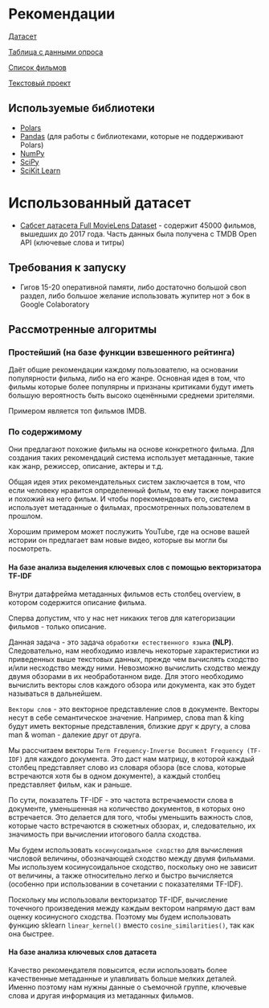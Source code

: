 # Рекомендации

[Датасет](https://drive.google.com/drive/folders/1eScHn6iUgY7llQ3nhg3t3vPVWKqDFApE?usp=sharing)

[Таблица с данными опроса](https://docs.google.com/spreadsheets/d/18rxCwB_cZBFEni10Wx55Z06pGOqvNLx_wq-e9E1iRPI/edit?usp=sharing)

[Список фильмов](https://docs.google.com/document/d/17-54zuvlt5XNFsB12nCKJ-MDnWVqoJn21LGxvbx4vpw/edit?usp=sharing)

[Текстовый проект](https://docs.google.com/document/d/1m4dRg_59v67WiupIAOg5CyRH-mHhGCLbwMwEepR_umk/edit?usp=sharing)

## Используемые библиотеки

- [Polars](https://pola.rs/)
- [Pandas](https://pandas.pydata.org/) (для работы с библиотеками, которые не поддерживают Polars)
- [NumPy](https://numpy.org/)
- [SciPy](https://scipy.org/)
- [SciKit Learn](https://scikit-learn.org/stable/)

# Использованный датасет

- [Сабсет датасета Full MovieLens Dataset](https://www.kaggle.com/datasets/rounakbanik/the-movies-dataset) - содержит
  45000 фильмов, вышедших до 2017 года. Часть данных была получена с TMDB Open API (ключевые слова и титры)

## Требования к запуску

- Гигов 15-20 оперативной памяти,
  либо достаточно большой своп раздел,
  либо большое желание использовать жупитер нот э бок в Google Colaboratory

## Рассмотренные алгоритмы

### Простейший (на базе функции взвешенного рейтинга)

Даёт общие рекомендации каждому пользователю, на основании популярности фильма, либо на его жанре.
Основная идея в том, что фильмы которые более популярны и признаны критиками будут иметь
большую вероятность быть высоко оценёнными среднеми зрителями.

Примером является топ фильмов IMDB.


### По содержимому

Они предлагают похожие фильмы на основе конкретного фильма.
Для создания таких рекомендаций система использует метаданные, такие как жанр, режиссер, описание, актеры и т.д.

Общая идея этих рекомендательных систем заключается в том,
что если человеку нравится определенный фильм, то ему также понравится и похожий на него фильм.
И чтобы порекомендовать его, система использует метаданные о фильмах, просмотренных пользователем в прошлом.

Хорошим примером может послужить YouTube, где на основе вашей истории он предлагает вам новые видео,
которые вы могли бы посмотреть.

#### На базе анализа выделения ключевых слов с помощью векторизатора TF-IDF

Внутри датафрейма метаданных фильмов есть столбец overview, в котором содержится описание фильма.

Сперва допустим, что у нас нет никаких тегов для категоризации фильмов - только описание.

Данная задача - это задача `обработки естественного языка` **(NLP)**.
Следовательно, нам необходимо извлечь некоторые характеристики из приведенных выше текстовых данных,
прежде чем вычислять сходство и/или несходство между ними.
Невозможно вычислить сходство между двумя обзорами в их необработанном виде.
Для этого необходимо вычислить векторы слов каждого обзора или документа, как это будет называться в дальнейшем.

`Векторы слов` - это векторное представление слов в документе.
Векторы несут в себе семантическое значение. Например, слова man & king будут иметь векторные представления,
близкие друг к другу, а слова man & woman - далекие друг от друга.

Мы рассчитаем векторы `Term Frequency-Inverse Document Frequency (TF-IDF)` для каждого документа.
Это даст нам матрицу, в которой каждый столбец представляет слово из словаря обзора
(все слова, которые встречаются хотя бы в одном документе), а каждый столбец представляет фильм, как и раньше.

По сути, показатель TF-IDF - это частота встречаемости слова в документе, уменьшенная на количество документов,
в которых оно встречается. Это делается для того, чтобы уменьшить важность слов,
которые часто встречаются в сюжетных обзорах, и, следовательно, их значимость при вычислении итогового балла сходства.

Мы будем использовать `косинусоидальное сходство` для вычисления числовой величины,
обозначающей сходство между двумя фильмами.
Мы используем косинусоидальное сходство, поскольку оно не зависит от величины,
а также относительно легко и быстро вычисляется
(особенно при использовании в сочетании с показателями TF-IDF).


Поскольку мы использовали векторизатор TF-IDF,
вычисление точечного произведения между каждым вектором напрямую даст вам оценку косинусного сходства.
Поэтому мы будем использовать функцию sklearn `linear_kernel()` вместо `cosine_similarities()`, так как она быстрее.


#### На базе анализа ключевых слов датасета

Качество рекомендателя повысится, если использовать более качественные метаданные и
улавливать больше мелких деталей.
Именно поэтому нам нужны данные о съемочной группе, ключевые слова
и другая информация из метаданных фильмов.

